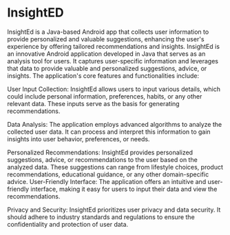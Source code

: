 # InsightED
InsightEd is a Java-based Android app that collects user information to provide personalized and valuable suggestions, enhancing the user's experience by offering tailored recommendations and insights.
InsightEd is an innovative Android application developed in Java that serves as an analysis tool for users. It captures user-specific information and leverages that data to provide valuable and personalized suggestions, advice, or insights. The application's core features and functionalities include:

User Input Collection: InsightEd allows users to input various details, which could include personal information, preferences, habits, or any other relevant data. These inputs serve as the basis for generating recommendations.

Data Analysis: The application employs advanced algorithms to analyze the collected user data. It can process and interpret this information to gain insights into user behavior, preferences, or needs.

Personalized Recommendations: InsightEd provides personalized suggestions, advice, or recommendations to the user based on the analyzed data. These suggestions can range from lifestyle choices, product recommendations, educational guidance, or any other domain-specific advice.
User-Friendly Interface: The application offers an intuitive and user-friendly interface, making it easy for users to input their data and view the recommendations.

Privacy and Security: InsightEd prioritizes user privacy and data security. It should adhere to industry standards and regulations to ensure the confidentiality and protection of user data.
